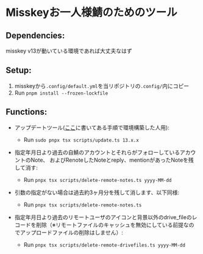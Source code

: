 # Misskeyお一人様鯖のためのツール

## Dependencies:

misskey v13が動いている環境であれば大丈夫なはず

## Setup:

1. misskeyから`.config/default.yml`を当リポジトリの`.config/`内にコピー
2. Run `pnpm install --frozen-lockfile`

## Functions:

- アップデートツール([ここ](https://misskey-hub.net/docs/install/ubuntu-manual.html)に書いてある手順で環境構築した人用):

  - Run `sudo pnpx tsx scripts/update.ts 13.x.x`

- 指定年月日より過去の自鯖のアカウントとそれらがフォローしているアカウントのNote、
およびRenoteしたNoteとreply、mentionがあったNoteを残して消す:

  - Run `pnpx tsx scripts/delete-remote-notes.ts yyyy-MM-dd`

- 引数の指定がない場合は過去約3ヶ月分を残して消します、以下同様:

  - Run `pnpx tsx scripts/delete-remote-notes.ts`

- 指定年月日より過去のリモートユーザのアイコンと背景以外のdrive_fileのレコードを削除（※リモートファイルのキャッシュを無効にしている前提なのでアップロードファイルの削除はしません）:

  - Run `pnpx tsx scripts/delete-remote-drivefiles.ts yyyy-MM-dd`
